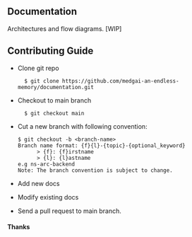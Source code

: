 ## Documentation
Architectures and flow diagrams. [WIP]

## Contributing Guide
- Clone git repo
        
        $ git clone https://github.com/medgai-an-endless-memory/documentation.git
        
- Checkout to main branch
	```
	  $ git checkout main
  ```
- Cut a new branch with following convention:
	```
	$ git checkout -b <branch-name>
	Branch name format: {f}{l}-{topic}-{optional_keyword}
          > {f}: {f}irstname
          > {l}: {l}astname
  e.g ns-arc-backend
  Note: The branch convention is subject to change.
  ```
- Add new docs
- Modify existing docs
- Send a pull request to main branch.

#### Thanks
